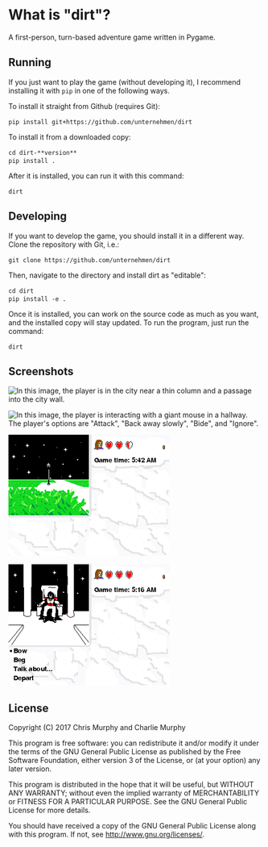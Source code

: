 # What is "dirt"?
A first-person, turn-based adventure game written in Pygame.

## Running
If you just want to play the game (without developing it), I recommend installing it with `pip` in one of the following ways.

To install it straight from Github (requires Git):

    pip install git+https://github.com/unternehmen/dirt

To install it from a downloaded copy:

    cd dirt-**version**
    pip install .

After it is installed, you can run it with this command:

    dirt

## Developing
If you want to develop the game, you should install it in a different
way.  Clone the repository with Git, i.e.:

    git clone https://github.com/unternehmen/dirt

Then, navigate to the directory and install dirt as "editable":

    cd dirt
    pip install -e .

Once it is installed, you can work on the source code as much as you
want, and the installed copy will stay updated.  To run the program,
just run the command:

    dirt

## Screenshots
![In this image, the player is in the city near a thin column and a
passage into the city wall.](screen1.png)

![In this image, the player is interacting with a giant mouse in
a hallway.  The player's options are "Attack", "Back away slowly",
"Bide", and "Ignore".](screen2.png)

![In this image, the player stands in a grassy field under the night sky.  There are white trails heading various directions on the ground.](screen3.png)

![In this image, the player is meeting the leader of the city.  The player's options are "Bow", "Beg", "Talk about...", and "Depart".](screen4.png)

## License
Copyright (C) 2017 Chris Murphy and Charlie Murphy

This program is free software: you can redistribute it and/or modify
it under the terms of the GNU General Public License as published by
the Free Software Foundation, either version 3 of the License, or
(at your option) any later version.

This program is distributed in the hope that it will be useful,
but WITHOUT ANY WARRANTY; without even the implied warranty of
MERCHANTABILITY or FITNESS FOR A PARTICULAR PURPOSE.  See the
GNU General Public License for more details.

You should have received a copy of the GNU General Public License
along with this program.  If not, see <http://www.gnu.org/licenses/>.

